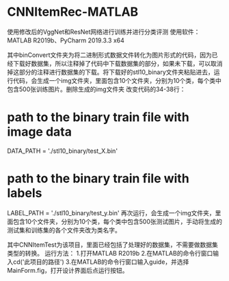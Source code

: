 # CNNItemRec-MATLAB
使用修改后的VggNet和ResNet网络进行训练并进行分类评测
使用软件：MATLAB R2019b、PyCharm 2019.3.3 x64

其中binConvert文件夹为将二进制形式数据文件转化为图片形式的代码，因为已经下载好数据集，所以注释掉了代码中下载数据集的部分，如果未下载，可以取消掉这部分的注释进行数据集的下载。将下载好的stl10_binary文件夹粘贴进去，运行代码，会生成一个img文件夹，里面包含10个文件夹，分别为10个类，每个类中包含500张训练图片。删除生成的img文件夹
改变代码的34-38行：
# path to the binary train file with image data
DATA_PATH = './stl10_binary/test_X.bin'
# path to the binary train file with labels
LABEL_PATH = './stl10_binary/test_y.bin'
再次运行，会生成一个img文件夹，里面包含10个文件夹，分别为10个类，每个类中包含500张测试图片，手动将生成的测试集和训练集的各个文件夹改为类名字。

其中CNNItemTest为该项目，里面已经包括了处理好的数据集，不需要做数据集类型的转换。
运行方法：
1.打开MATLAB R2019b
2.在MATLAB的命令行窗口输入cd('此项目的路径')
3.在MATLAB的命令行窗口输入guide，并选择MainForm.fig，打开设计界面后点运行按钮。





